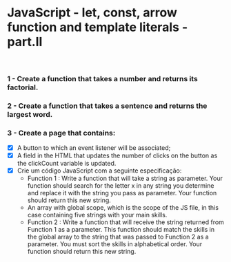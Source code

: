# JavaScript - let, const, arrow function and template literals - part.II
<br>

### 1 - Create a function that takes a number and returns its factorial.
### 2 - Create a function that takes a sentence and returns the largest word.

### 3 - Create a page that contains:

- [x] A button to which an event listener will be associated;
- [x] A field in the HTML that updates the number of clicks on the button as the clickCount variable is updated.
- [x] Crie um código JavaScript com a seguinte especificação:
    * Function 1 : Write a function that will take a string as parameter. Your function should search for the letter x in any string you determine and replace it with the string you pass as parameter. Your function should return this new string.
    * An array with global scope, which is the scope of the JS file, in this case containing five strings with your main skills.
    * Function 2 : Write a function that will receive the string returned from Function 1 as a parameter. This function should match the skills in the global array to the string that was passed to Function 2 as a parameter. You must sort the skills in alphabetical order. Your function should return this new string.